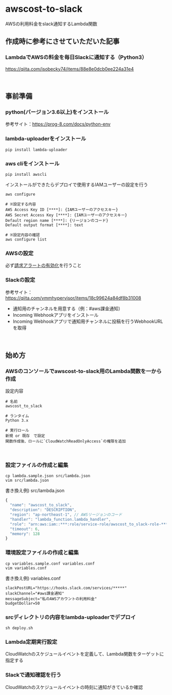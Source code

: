 # awscost-to-slack
 AWSの利用料金をslack通知するLambda関数

## 作成時に参考にさせていただいた記事
### LambdaでAWSの料金を毎日Slackに通知する（Python3）
https://qiita.com/isobecky74/items/88e8e0dcb0ee224a31e4

<br>

## 事前準備
### python(バージョン3.6以上)をインストール
参考サイト：https://prog-8.com/docs/python-env

### lambda-uploaderをインストール
```
pip install lambda-uploader 
```
### aws cliをインストール
```
pip install awscli
```

インストールができたらデプロイで使用するIAMユーザーの設定を行う
```
aws configure

# ※設定する内容
AWS Access Key ID [****]: {IAMユーザーのアクセスキー}
AWS Secret Access Key [****]: {IAMユーザーのアクセスキー}
Default region name [****]: {リージョンのコード}
Default output format [****]: text

# ※設定内容の確認
aws configure list
```
### AWSの設定
必ず[請求アラートの有効化](https://docs.aws.amazon.com/ja_jp/AmazonCloudWatch/latest/monitoring/monitor_estimated_charges_with_cloudwatch.html#turning_on_billing_metrics)を行うこと

### Slackの設定
参考サイト：https://qiita.com/vmmhypervisor/items/18c99624a84df8b31008
- 通知用のチャンネルを用意する（例：#aws課金通知）
- Incoming Webhookアプリをインストール
- Incoming Webhookアプリで通知用チャンネルに投稿を行うWebhookURLを取得

<br>

## 始め方
### AWSのコンソールでawscost-to-slack用のLambda関数を一から作成

設定内容
```
# 名前
awscost_to_slack

# ランタイム
Python 3.x

# 実行ロール
新規 or 既存　で設定
関数作成後、ロールに`CloudWatchReadOnlyAccess`の権限を追加
```

<br>

### 設定ファイルの作成と編集
```
cp lambda.sample.json src/lambda.json 
vim src/lambda.json
```

書き換え例) 
src/lambda.json
```js
{
  "name": "awscost_to_slack",
  "description": "DESCRIPTION",
  "region": "ap-northeast-1", // AWSリージョンのコード
  "handler": "lambda_function.lambda_handler",
  "role": "arn:aws:iam::***:role/service-role/awscost_to_slack-role-***", // 実行ロールのARN
  "timeout": 6,
  "memory": 128
}
```

### 環境設定ファイルの作成と編集
```
cp variables.sample.conf variables.conf
vim variables.conf
```

書き換え例) 
variables.conf
```
slackPostURL="https://hooks.slack.com/services/*****"
slackChannel="#aws課金通知"
messageSubject="私のAWSアカウントの利用料金"
budgetDollar=50
```

### srcディレクトリの内容をlambda-uploaderでデプロイ
```
sh deploy.sh
```

### Lambda定期実行設定
CloudWatchのスケジュールイベントを定義して、Lambda関数をターゲットに指定する

### Slackで通知確認を行う
CloudWatchのスケジュールイベントの時刻に通知がきているか確認




